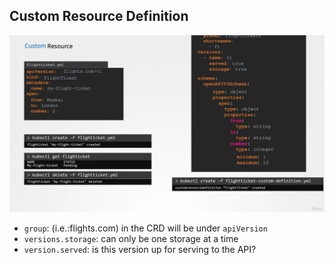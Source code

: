 ## Custom Resource Definition 
![](../../../img/Pasted%20image%2020250614134601.png)
- `group`: (i.e.:flights.com) in the CRD will be under `apiVersion`
- `versions.storage`: can only be one storage at a time
- `version.served`: is this version up for serving to the API?